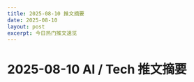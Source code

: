 ```yaml
---
title: 2025-08-10 推文摘要
date: 2025-08-10
layout: post
excerpt: 今日热门推文速览
---
```


# 2025-08-10 AI / Tech 推文摘要

